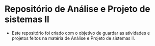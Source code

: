 # Repositório de Análise e Projeto de sistemas II

* Este repositório foi criado com o objetivo de guardar as atividades e projetos feitos na matéria de Análise e Projeto de sistemas II.